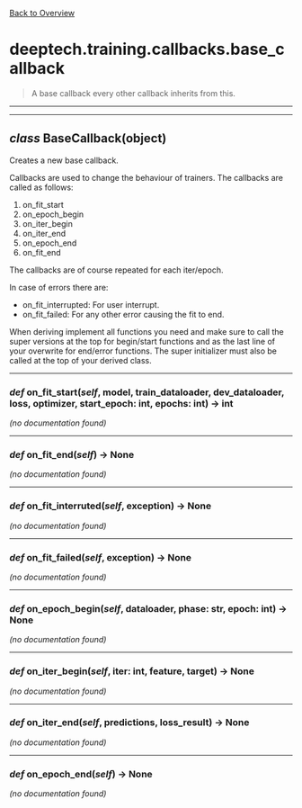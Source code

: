 [Back to Overview](../../../README.md)



# deeptech.training.callbacks.base_callback

> A base callback every other callback inherits from this.


---
---
## *class* **BaseCallback**(object)

Creates a new base callback.

Callbacks are used to change the behaviour of trainers.
The callbacks are called as follows:
1. on_fit_start
2. on_epoch_begin
3. on_iter_begin
4. on_iter_end
5. on_epoch_end
6. on_fit_end

The callbacks are of course repeated for each iter/epoch.

In case of errors there are:
* on_fit_interrupted: For user interrupt.
* on_fit_failed: For any other error causing the fit to end.

When deriving implement all functions you need and make sure to call the super versions at the top for begin/start functions and as the last line of your overwrite for end/error functions.
The super initializer must also be called at the top of your derived class.


---
### *def* **on_fit_start**(*self*, model, train_dataloader, dev_dataloader, loss, optimizer, start_epoch: int, epochs: int) -> int

*(no documentation found)*

---
### *def* **on_fit_end**(*self*) -> None

*(no documentation found)*

---
### *def* **on_fit_interruted**(*self*, exception) -> None

*(no documentation found)*

---
### *def* **on_fit_failed**(*self*, exception) -> None

*(no documentation found)*

---
### *def* **on_epoch_begin**(*self*, dataloader, phase: str, epoch: int) -> None

*(no documentation found)*

---
### *def* **on_iter_begin**(*self*, iter: int, feature, target) -> None

*(no documentation found)*

---
### *def* **on_iter_end**(*self*, predictions, loss_result) -> None

*(no documentation found)*

---
### *def* **on_epoch_end**(*self*) -> None

*(no documentation found)*

